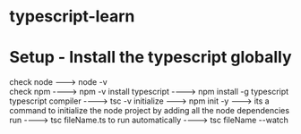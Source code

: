 # typescript-learn

# Setup - Install the typescript globally
check node ---> node -v                                                                                                                                                                                                
check npm ----> npm -v
install typescript ----> npm install -g typescript
typescript compiler ----> tsc -v
initialize ---> npm init -y ---> its a command to initialize the node project by adding all the node dependencies
run ----> tsc fileName.ts
to run automatically ----> tsc fileName --watch
